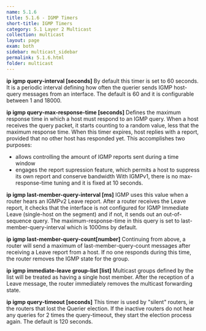 ```yaml
---
name: 5.1.6
title: 5.1.6 - IGMP Timers
short-title: IGMP Timers
category: 5.1 Layer 2 Multicast 
collection: multicast
layout: page
exam: both
sidebar: multicast_sidebar
permalink: 5.1.6.html
folder: multicast
---
```

**ip igmp query-interval \[seconds\]**
By default this timer is set to 60 seconds. It is a periodic interval defining how often the querier sends IGMP host-query messages from an interface. The default is 60 and it is configurable between 1 and 18000.

**ip igmp query-max-response-time \[seconds\]**
Defines the maximum response time in which a host must respond to an IGMP query. When a host receives the query packet, it starts counting to a random value, less that the maximum response time. When this timer expires, host replies with a report, provided that no other host has responded yet. This accomplishes two purposes:
- allows controlling the amount of IGMP reports sent during a time window
- engages the report supression feature, which permits a host to suppress its own report and conserve bandwidth
With IGMPv1, there is no max-response-time tuning and it is fixed at 10 seconds.

**ip igmp last-member-query-interval \[ms\]**
IGMP uses this value when a router hears an IGMPv2 Leave report. After a router receives the Leave report, it checks that the interface is not configured for IGMP Immediate Leave (single-host on the segment) and if not, it sends out an out-of-sequence query. The maximum-response-time in this query is set to last-member-query-interval which is 1000ms by default.

**ip igmp last-member-query-count\[number\]**
Continuing from above, a router will send a maximum of last-member-query-count messages after receiving a Leave report from a host. If no one responds during this time, the router removes the IGMP state for the group.

**ip igmp immediate-leave group-list \[list\]**
Multicast groups defined by the list will be treated as having a single host member. After the reception of a Leave message, the router immediately removes the multicast forwarding state.

**ip igmp query-timeout \[seconds\]**
This timer is used by "silent" routers, ie the routers that lost the Querier election. If the inactive routers do not hear any queries for 2 times the query-timeout, they start the election process again. The default is 120 seconds.
